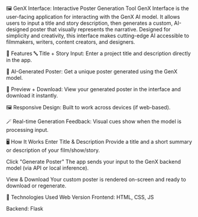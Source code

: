 🖼️ GenX Interface: Interactive Poster Generation Tool
GenX Interface is the user-facing application for interacting with the GenX AI model. It allows users to input a title and story description, then generates a custom, AI-designed poster that visually represents the narrative. Designed for simplicity and creativity, this interface makes cutting-edge AI accessible to filmmakers, writers, content creators, and designers.

🌟 Features
🔤 Title + Story Input: Enter a project title and description directly in the app.

🧠 AI-Generated Poster: Get a unique poster generated using the GenX model.

🎨 Preview + Download: View your generated poster in the interface and download it instantly.

🖼️ Responsive Design: Built to work across devices (if web-based).

🪄 Real-time Generation Feedback: Visual cues show when the model is processing input.

🖥️ How It Works
Enter Title & Description
Provide a title and a short summary or description of your film/show/story.

Click "Generate Poster"
The app sends your input to the GenX backend model (via API or local inference).

View & Download
Your custom poster is rendered on-screen and ready to download or regenerate.

🔧 Technologies Used
Web Version
Frontend: HTML, CSS, JS

Backend: Flask
